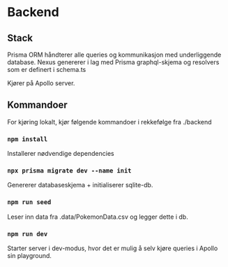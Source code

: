  # Backend
 ## Stack
Prisma ORM håndterer alle queries og kommunikasjon med underliggende database.
Nexus genererer i lag med Prisma graphql-skjema og resolvers som er definert
i schema.ts

Kjører på Apollo server.
 ## Kommandoer
 For kjøring lokalt, kjør følgende kommandoer i rekkefølge fra ./backend
 ### `npm install`
Installerer nødvendige dependencies
 ### `npx prisma migrate dev --name init`
Genererer databaseskjema  + initialiserer sqlite-db.
 ### `npm run seed`
Leser inn data fra .data/PokemonData.csv og legger dette i db.
 ### `npm run dev`
Starter server i dev-modus, hvor det er mulig å selv kjøre queries
i Apollo sin playground.
